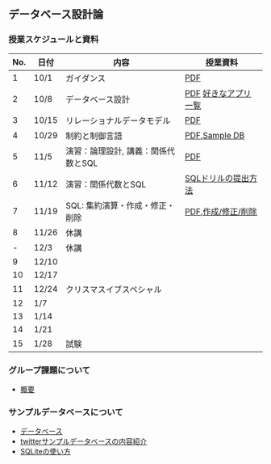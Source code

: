 ## データベース設計論

### 授業スケジュールと資料
|No.  | 日付 | 内容  |授業資料  |
|---|---|---|---|
|1  |10/1  |ガイダンス  | [PDF](1st.pdf) |
|2  |10/8  |データベース設計  |[PDF](2nd.pdf) [好きなアプリ一覧](favolite_applications.md)|
|3  |10/15 |リレーショナルデータモデル |[PDF](3rd.pdf) |
|4  |10/29 |制約と制御言語 |[PDF](4th.pdf),[Sample DB](twitter.db) |
|5  |11/5 |演習：論理設計, 講義：関係代数とSQL |[PDF](5th.pdf) |
|6  |11/12 |演習：関係代数とSQL |[SQLドリルの提出方法](SQLdrill_submit.pdf) |
|7  |11/19 |SQL: 集約演算・作成・修正・削除|[PDF](6th.pdf),[作成/修正/削除](create_delete_update_sql.pdf) |
|8  |11/26 | 休講 | |
|-  |12/3  | 休講 | |
|9  |12/10 | | |
|10 |12/17 | | |
|11 |12/24 |クリスマスイブスペシャル | |
|12 |1/7   | | |
|13 |1/14  | | |
|14 |1/21  | | |
|15 |1/28  | 試験 | |

### グループ課題について
* [概要](groupwork.md)

### サンプルデータベースについて
* [データベース](twitter.db)
* [twitterサンプルデータベースの内容紹介](twitter_sample_db.pdf)
* [SQLiteの使い方](SQLite.pdf)
